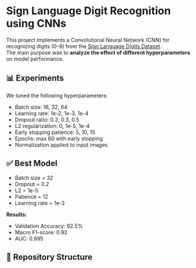 # Sign Language Digit Recognition using CNNs

This project implements a Convolutional Neural Network (CNN) for 
recognizing digits (0–9) from the [Sign Language Digits Dataset](https://github.com/ardamavzi/Sign-Language-Digits-Dataset).  
The main purpose was to **analyze the effect of different hyperparameters** on model performance.

## 📊 Experiments
We tuned the following hyperparameters:
- Batch size: 16, 32, 64
- Learning rate: 1e-2, 1e-3, 1e-4
- Dropout ratio: 0.2, 0.3, 0.5
- L2 regularization: 0, 1e-5, 1e-4
- Early stopping patience: 5, 10, 15
- Epochs: max 60 with early stopping
- Normalization applied to input images

## ✅ Best Model
- Batch size = 32  
- Dropout = 0.2  
- L2 = 1e-5  
- Patience = 12  
- Learning rate = 1e-3  

**Results:**  
- Validation Accuracy: 92.5%  
- Macro F1-score: 0.92  
- AUC: 0.995  

## 📂 Repository Structure
